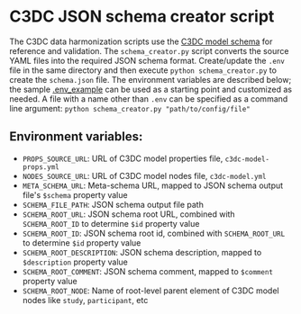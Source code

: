 # C3DC JSON schema creator script

The C3DC data harmonization scripts use the
[C3DC model schema](https://github.com/CBIIT/c3dc-model/tree/main/model-desc) for reference and validation.
The `schema_creator.py` script converts the source YAML files into the required JSON schema format. Create/update
the `.env` file in the same directory and then execute `python schema_creator.py` to create the `schema.json` file.
The environment variables are described below; the sample
[.env_example](https://github.com/chicagopcdc/c3dc_etl/blob/main/schema/.env_example) can be used as a starting
point and customized as needed. A file with a name other than `.env` can be specified as a command line argument:
`python schema_creator.py "path/to/config/file"`

## Environment variables:
* `PROPS_SOURCE_URL`: URL of C3DC model properties file, `c3dc-model-props.yml`
* `NODES_SOURCE_URL`: URL of C3DC model nodes file, `c3dc-model.yml`
* `META_SCHEMA_URL`: Meta-schema URL, mapped to JSON schema output file's `$schema` property value
* `SCHEMA_FILE_PATH`: JSON schema output file path
* `SCHEMA_ROOT_URL`: JSON schema root URL, combined with `SCHEMA_ROOT_ID` to determine `$id` property value
* `SCHEMA_ROOT_ID`: JSON schema root id, combined with `SCHEMA_ROOT_URL` to determine `$id` property value
* `SCHEMA_ROOT_DESCRIPTION`: JSON schema description, mapped to `$description` property value
* `SCHEMA_ROOT_COMMENT`: JSON schema comment, mapped to `$comment` property value
* `SCHEMA_ROOT_NODE`: Name of root-level parent element of C3DC model nodes like `study`, `participant`, etc
